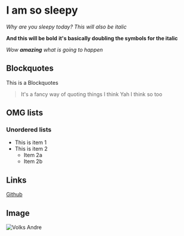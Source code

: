# I am so sleepy
*Why are you sleepy today?*
_This will also be italic_

**And this will be bold**
__it's basically doubling the symbols for the italic__

*Wow **amazing** what is going to happen*

## Blockquotes
This is a Blockquotes
>It's a fancy way of quoting things I think
>Yah I think so too

## **OMG lists**
### Unordered lists
* This is item 1
* This is item 2
  * Item 2a
  * Item 2b

## Links
[Github](http://github.com)

## Image
![Volks Andre](https://live.staticflickr.com/65535/48084743158_100d6a2502_k.jpg)
